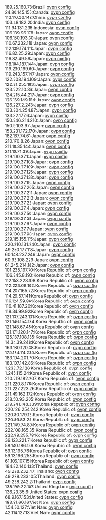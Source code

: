 189.25.160.78:Brazil: [ovpn config](vpn/189_25_160_78.ovpn)  
24.80.145.155:Canada: [ovpn config](vpn/24_80_145_155.ovpn)  
113.116.36.142:China: [ovpn config](vpn/113_116_36_142.ovpn)  
103.48.182.20:India: [ovpn config](vpn/103_48_182_20.ovpn)  
111.94.131.236:Indonesia: [ovpn config](vpn/111_94_131_236.ovpn)  
106.139.96.178:Japan: [ovpn config](vpn/106_139_96_178.ovpn)  
106.150.193.30:Japan: [ovpn config](vpn/106_150_193_30.ovpn)  
110.67.232.118:Japan: [ovpn config](vpn/110_67_232_118.ovpn)  
112.139.174.111:Japan: [ovpn config](vpn/112_139_174_111.ovpn)  
116.82.25.29:Japan: [ovpn config](vpn/116_82_25_29.ovpn)  
116.82.49.59:Japan: [ovpn config](vpn/116_82_49_59.ovpn)  
118.104.187.144:Japan: [ovpn config](vpn/118_104_187_144.ovpn)  
119.230.199.60:Japan: [ovpn config](vpn/119_230_199_60.ovpn)  
119.243.157.147:Japan: [ovpn config](vpn/119_243_157_147.ovpn)  
122.208.194.109:Japan: [ovpn config](vpn/122_208_194_109.ovpn)  
122.21.255.183:Japan: [ovpn config](vpn/122_21_255_183.ovpn)  
123.222.10.36:Japan: [ovpn config](vpn/123_222_10_36.ovpn)  
124.215.44.217:Japan: [ovpn config](vpn/124_215_44_217.ovpn)  
126.169.149.164:Japan: [ovpn config](vpn/126_169_149_164.ovpn)  
126.227.2.243:Japan: [ovpn config](vpn/126_227_2_243.ovpn)  
133.204.254.87:Japan: [ovpn config](vpn/133_204_254_87.ovpn)  
133.32.177.6:Japan: [ovpn config](vpn/133_32_177_6.ovpn)  
150.246.214.210:Japan: [ovpn config](vpn/150_246_214_210.ovpn)  
150.9.103.97:Japan: [ovpn config](vpn/150_9_103_97.ovpn)  
153.231.172.170:Japan: [ovpn config](vpn/153_231_172_170.ovpn)  
182.167.74.61:Japan: [ovpn config](vpn/182_167_74_61.ovpn)  
210.170.8.26:Japan: [ovpn config](vpn/210_170_8_26.ovpn)  
211.10.35.144:Japan: [ovpn config](vpn/211_10_35_144.ovpn)  
211.19.71.39:Japan: [ovpn config](vpn/211_19_71_39.ovpn)  
219.100.37.1:Japan: [ovpn config](vpn/219_100_37_1.ovpn)  
219.100.37.108:Japan: [ovpn config](vpn/219_100_37_108.ovpn)  
219.100.37.109:Japan: [ovpn config](vpn/219_100_37_109.ovpn)  
219.100.37.125:Japan: [ovpn config](vpn/219_100_37_125.ovpn)  
219.100.37.138:Japan: [ovpn config](vpn/219_100_37_138.ovpn)  
219.100.37.19:Japan: [ovpn config](vpn/219_100_37_19.ovpn)  
219.100.37.205:Japan: [ovpn config](vpn/219_100_37_205.ovpn)  
219.100.37.211:Japan: [ovpn config](vpn/219_100_37_211.ovpn)  
219.100.37.213:Japan: [ovpn config](vpn/219_100_37_213.ovpn)  
219.100.37.22:Japan: [ovpn config](vpn/219_100_37_22.ovpn)  
219.100.37.4:Japan: [ovpn config](vpn/219_100_37_4.ovpn)  
219.100.37.50:Japan: [ovpn config](vpn/219_100_37_50.ovpn)  
219.100.37.58:Japan: [ovpn config](vpn/219_100_37_58.ovpn)  
219.100.37.67:Japan: [ovpn config](vpn/219_100_37_67.ovpn)  
219.100.37.7:Japan: [ovpn config](vpn/219_100_37_7.ovpn)  
219.100.37.90:Japan: [ovpn config](vpn/219_100_37_90.ovpn)  
219.115.155.115:Japan: [ovpn config](vpn/219_115_155_115.ovpn)  
220.210.131.240:Japan: [ovpn config](vpn/220_210_131_240.ovpn)  
49.250.177.118:Japan: [ovpn config](vpn/49_250_177_118.ovpn)  
60.148.237.246:Japan: [ovpn config](vpn/60_148_237_246.ovpn)  
60.92.108.229:Japan: [ovpn config](vpn/60_92_108_229.ovpn)  
61.245.214.182:Japan: [ovpn config](vpn/61_245_214_182.ovpn)  
101.235.197.70:Korea Republic of: [ovpn config](vpn/101_235_197_70.ovpn)  
106.245.8.190:Korea Republic of: [ovpn config](vpn/106_245_8_190.ovpn)  
112.153.223.108:Korea Republic of: [ovpn config](vpn/112_153_223_108.ovpn)  
112.223.68.102:Korea Republic of: [ovpn config](vpn/112_223_68_102.ovpn)  
114.207.165.72:Korea Republic of: [ovpn config](vpn/114_207_165_72.ovpn)  
114.29.57.141:Korea Republic of: [ovpn config](vpn/114_29_57_141.ovpn)  
116.124.59.86:Korea Republic of: [ovpn config](vpn/116_124_59_86.ovpn)  
116.41.187.20:Korea Republic of: [ovpn config](vpn/116_41_187_20.ovpn)  
118.34.99.92:Korea Republic of: [ovpn config](vpn/118_34_99_92.ovpn)  
121.137.243.101:Korea Republic of: [ovpn config](vpn/121_137_243_101.ovpn)  
121.146.154.134:Korea Republic of: [ovpn config](vpn/121_146_154_134.ovpn)  
121.148.67.45:Korea Republic of: [ovpn config](vpn/121_148_67_45.ovpn)  
121.171.120.147:Korea Republic of: [ovpn config](vpn/121_171_120_147.ovpn)  
125.137.108.135:Korea Republic of: [ovpn config](vpn/125_137_108_135.ovpn)  
14.34.39.248:Korea Republic of: [ovpn config](vpn/14_34_39_248.ovpn)  
163.180.120.38:Korea Republic of: [ovpn config](vpn/163_180_120_38.ovpn)  
175.124.74.235:Korea Republic of: [ovpn config](vpn/175_124_74_235.ovpn)  
183.104.201.70:Korea Republic of: [ovpn config](vpn/183_104_201_70.ovpn)  
183.107.142.86:Korea Republic of: [ovpn config](vpn/183_107_142_86.ovpn)  
1.232.72.126:Korea Republic of: [ovpn config](vpn/1_232_72_126.ovpn)  
1.245.115.24:Korea Republic of: [ovpn config](vpn/1_245_115_24.ovpn)  
210.219.182.207:Korea Republic of: [ovpn config](vpn/210_219_182_207.ovpn)  
211.220.8.176:Korea Republic of: [ovpn config](vpn/211_220_8_176.ovpn)  
211.227.223.26:Korea Republic of: [ovpn config](vpn/211_227_223_26.ovpn)  
211.49.162.172:Korea Republic of: [ovpn config](vpn/211_49_162_172.ovpn)  
218.50.93.205:Korea Republic of: [ovpn config](vpn/218_50_93_205.ovpn)  
219.241.148.239:Korea Republic of: [ovpn config](vpn/219_241_148_239.ovpn)  
220.126.254.242:Korea Republic of: [ovpn config](vpn/220_126_254_242.ovpn)  
220.80.179.12:Korea Republic of: [ovpn config](vpn/220_80_179_12.ovpn)  
220.86.83.25:Korea Republic of: [ovpn config](vpn/220_86_83_25.ovpn)  
221.149.74.89:Korea Republic of: [ovpn config](vpn/221_149_74_89.ovpn)  
222.108.165.85:Korea Republic of: [ovpn config](vpn/222_108_165_85.ovpn)  
222.98.255.78:Korea Republic of: [ovpn config](vpn/222_98_255_78.ovpn)  
39.123.221.7:Korea Republic of: [ovpn config](vpn/39_123_221_7.ovpn)  
58.140.186.139:Korea Republic of: [ovpn config](vpn/58_140_186_139.ovpn)  
59.13.195.76:Korea Republic of: [ovpn config](vpn/59_13_195_76.ovpn)  
59.13.196.253:Korea Republic of: [ovpn config](vpn/59_13_196_253.ovpn)  
61.106.107.151:Korea Republic of: [ovpn config](vpn/61_106_107_151.ovpn)  
184.82.140.133:Thailand: [ovpn config](vpn/184_82_140_133.ovpn)  
49.228.232.47:Thailand: [ovpn config](vpn/49_228_232_47.ovpn)  
49.228.233.105:Thailand: [ovpn config](vpn/49_228_233_105.ovpn)  
49.228.242.2:Thailand: [ovpn config](vpn/49_228_242_2.ovpn)  
138.199.22.107:United Kingdom: [ovpn config](vpn/138_199_22_107.ovpn)  
136.23.35.6:United States: [ovpn config](vpn/136_23_35_6.ovpn)  
68.9.167.153:United States: [ovpn config](vpn/68_9_167_153.ovpn)  
183.81.60.16:Viet Nam: [ovpn config](vpn/183_81_60_16.ovpn)  
1.54.50.127:Viet Nam: [ovpn config](vpn/1_54_50_127.ovpn)  
42.114.127.13:Viet Nam: [ovpn config](vpn/42_114_127_13.ovpn)  
